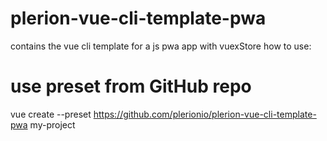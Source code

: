 # plerion-vue-cli-template-pwa
contains the vue cli template for a js pwa app with vuexStore
how to use: 

 # use preset from GitHub repo
vue create --preset https://github.com/plerionio/plerion-vue-cli-template-pwa my-project